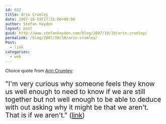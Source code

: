 ```yaml
---
id: 632
title: Arin Crumley
date: 2007-10-19T17:31:06+00:00
author: Stefan Hayden
layout: post
guid: http://www.stefanhayden.com/blog/2007/10/19/arin-crumley/
permalink: /blog/2007/10/19/arin-crumley/
Post:
  - link
categories:
  - web
---
```

<p>Choice quote from <a href="http://arincrumley.com/">Arin Crumley</a>:</p>
<div style="font-size:150%;"><p>"I'm very curious why someone feels they know us well enough to need to know if we are still together but not well enough to be able to deduce with out asking why it might be that we aren't. That is if we aren't." (<a href="http://arincrumley.com/post/15878170">link</a>)</p>
</div>
